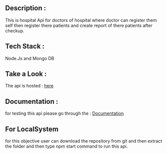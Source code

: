 ## Description :
This is  hospital Api for doctors of hospital where doctor can register them self then register there patients and create report of there patients after checkup.
## Tech Stack :
 Node.Js and Mongo DB
## Take a Look  :
The api is hosted : [here](https://hospitalapiv1.herokuapp.com/)
## Documentation :
for testing this api please go through the : [Documentation](https://documenter.getpostman.com/view/18917188/UyrAEwkh)

## For LocalSystem
for this objective user can download the repository from git and then extract the folder and then type npm start command to run this api.
 
